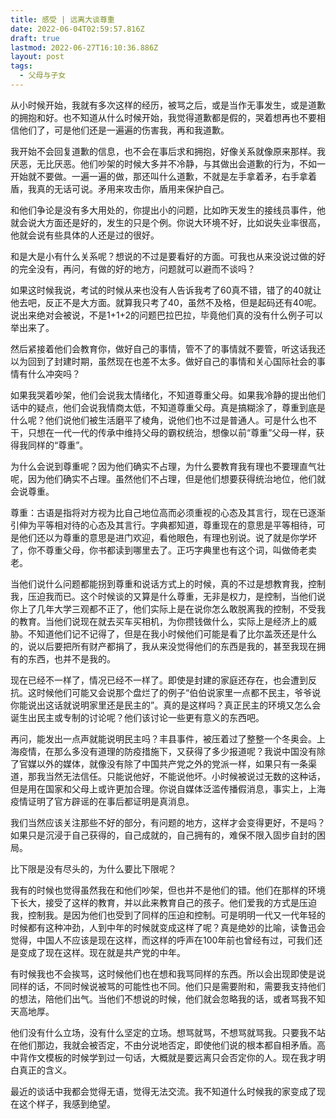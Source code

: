 ```yaml
---
title: 感受 | 远离大谈尊重
date: 2022-06-04T02:59:57.816Z
draft: true
lastmod: 2022-06-27T16:10:36.886Z
layout: post
tags:
  - 父母与子女
---
```

从小时候开始，我就有多次这样的经历，被骂之后，或是当作无事发生，或是道歉的拥抱和好。也不知道从什么时候开始，我觉得道歉都是假的，哭着想再也不要相信他们了，可是他们还是一遍遍的伤害我，再和我道歉。

我开始不会回复道歉的信息，也不会在事后求和拥抱，好像关系就像原来那样。我厌恶，无比厌恶。他们吵架的时候大多并不冷静，与其做出会道歉的行为，不如一开始就不要做。一遍一遍的做，那还叫什么道歉，不就是左手拿着矛，右手拿着盾，我真的无话可说。矛用来攻击你，盾用来保护自己。

和他们争论是没有多大用处的，你提出小的问题，比如昨天发生的接线员事件，他就会说大方面还是好的，发生的只是个例。你说大环境不好，比如说失业率很高，他就会说有些具体的人还是过的很好。

和是大是小有什么关系呢？想说的不过是要看好的方面。可我也从来没说过做的好的完全没有，再问，有做的好的地方，问题就可以避而不谈吗？

如果这时候我说，考试的时候从来也没有人告诉我考了60真不错，错了的40就让他去吧，反正不是大方面。就算我只考了40，虽然不及格，但是起码还有40呢。说出来绝对会被说，不是1+1+2的问题巴拉巴拉，毕竟他们真的没有什么例子可以举出来了。

然后紧接着他们会教育你，做好自己的事情，管不了的事情就不要管，听这话我还以为回到了封建时期，虽然现在也差不太多。做好自己的事情和关心国际社会的事情有什么冲突吗？

如果我哭着吵架，他们会说我太情绪化，不知道尊重父母。如果我冷静的提出他们话中的疑点，他们会说我情商太低，不知道尊重父母。真是搞糊涂了，尊重到底是什么呢？他们说他们被生活磨平了棱角，说他们也不过是普通人。可是什么也不干，只想在一代一代的传承中维持父母的霸权统治，想像以前“尊重”父母一样，获得我同样的“尊重”。

为什么会说到尊重呢？因为他们确实不占理，为什么要教育我有理也不要理直气壮呢，因为他们确实不占理。虽然他们不占理，但是他们想要获得统治地位，他们就会说尊重。

尊重：古语是指将对方视为比自己地位高而必须重视的心态及其言行，现在已逐渐引伸为平等相对待的心态及其言行。字典都知道，尊重现在的意思是平等相待，可是他们还以为尊重的意思是进门欢迎，看他眼色，有理也别说。说了就是你学坏了，你不尊重父母，你书都读到哪里去了。正巧字典里也有这个词，叫做倚老卖老。

当他们说什么问题都能拐到尊重和说话方式上的时候，真的不过是想教育我，控制我，压迫我而已。这个时候谈的又算是什么尊重，无非是权力，是控制，当他们说你上了几年大学三观都不正了，他们实际上是在说你怎么敢脱离我的控制，不受我的教育。当他们说现在就去买车买相机，为你攒钱做什么，实际上是经济上的威胁。不知道他们记不记得了，但是在我小时候他们可能是看了比尔盖茨还是什么的，说以后要把所有财产都捐了，我从来没觉得他们的东西是我的，甚至我现在拥有的东西，也并不是我的。

现在已经不一样了，情况已经不一样了。即使是封建的家庭还存在，也会遭到反抗。这时候他们可能又会说那个盘烂了的例子“伯伯说家里一点都不民主，爷爷说你能说出这话就说明家里还是民主的”。真的是这样吗？真正民主的环境又怎么会诞生出民主或专制的讨论呢？他们该讨论一些更有意义的东西吧。

再问，能发出一点声就能说明民主吗？丰县事件，被压着过了整整一个冬奥会。上海疫情，在那么多没有道理的防疫措施下，又获得了多少报道呢？我说中国没有除了官媒以外的媒体，就像没有除了中国共产党之外的党派一样，如果只有一条渠道，那我当然无法信任。只能说他好，不能说他坏。小时候被说过无数的这种话，但是用在国家和父母上或许更加合理。你说自媒体泛滥传播假消息，事实上，上海疫情证明了官方辟谣的在事后都证明是真消息。

我们当然应该关注那些不好的部分，有问题的地方，这样才会变得更好，不是吗？如果只是沉浸于自己获得的，自己成就的，自己拥有的，难保不限入固步自封的困局。

比下限是没有尽头的，为什么要比下限呢？

我有的时候也觉得虽然我在和他们吵架，但也并不是他们的错。他们在那样的环境下长大，接受了这样的教育，并以此来教育自己的孩子。他们爱我的方式是压迫我，控制我。是因为他们也受到了同样的压迫和控制。可是明明一代又一代年轻的时候都有这种冲劲，人到中年的时候就变成这样了呢？真是绝妙的比喻，读鲁迅会觉得，中国人不应该是现在这样，而这样的呼声在100年前也曾经有过，可我们还是变成了现在这样。现在就是共产党的中年。

有时候我也不会挨骂，这时候他们也在想和我骂同样的东西。所以会出现即使是说同样的话，不同时候说被骂的可能性也不同。他们只是需要附和，需要我支持他们的想法，陪他们出气。当他们不想说的时候，他们就会忽略我的话，或者骂我不知天高地厚。

他们没有什么立场，没有什么坚定的立场。想骂就骂，不想骂就骂我。只要我不站在他们那边，我就会被否定，不由分说地否定，即使他们说的根本都自相矛盾。高中背作文模板的时候学到过一句话，大概就是要远离只会否定你的人。现在我才明白真正的含义。

最近的谈话中我都会觉得无语，觉得无法交流。我不知道什么时候我的家变成了现在这个样子，我感到绝望。